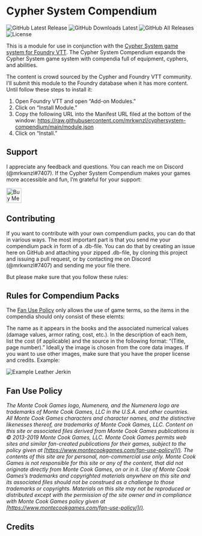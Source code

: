 # Cypher System Compendium

![GitHub Latest Release](https://img.shields.io/github/release/mrkwnzl/cyphersystem-compendium?style=flat-square)
![GitHub Downloads Latest](https://img.shields.io/github/downloads/mrkwnzl/cyphersystem-compendium/latest/total?style=flat-square)
![GitHub All Releases](https://img.shields.io/github/downloads/mrkwnzl/cyphersystem-compendium/total?style=flat-square)
![License](https://img.shields.io/github/license/mrkwnzl/cyphersystem-compendium?style=flat-square)

This is a module for use in conjunction with the [Cypher System game system for Foundry VTT](https://foundryvtt.com/packages/cyphersystem/). The Cypher System Compendium expands the Cypher System game system with compendia full of equipment, cyphers, and abilities.

The content is crowd sourced by the Cypher and Foundry VTT community. I’ll submit this module to the Foundry database when it has more content. Until follow these steps to install it:

1. Open Foundry VTT and open “Add-on Modules.”
2. Click on “Install Module.”
3. Copy the following URL into the Manifest URL filed at the bottom of the window: https://raw.githubusercontent.com/mrkwnzl/cyphersystem-compendium/main/module.json
4. Click on “Install.”

## Support

I appreciate any feedback and questions. You can reach me on Discord (@mrkwnzl#7407). If the Cypher System Compendium makes your games more accessible and fun, I’m grateful for your support:

<a href="https://www.buymeacoffee.com/mrkwnzl" target="_blank"><img src="https://cdn.buymeacoffee.com/buttons/v2/default-blue.png" alt="Buy Me A Coffee" height="40"></a>

## Contributing

If you want to contribute with your own compendium packs, you can do that in various ways. The most important part is that you send me your compendium pack in form of a .db-file. You can do that by creating an issue here on GitHub and attaching your zipped .db-file, by cloning this project and issuing a pull request, or by contacting me on Discord (@mrkwnzl#7407) and sending me your file there.

But please make sure that you follow these rules:

## Rules for Compendium Packs

The [Fan Use Policy](https://www.montecookgames.com/fan-support/fan-use-policy/) only allows the use of game terms, so the items in the compendia should only consist of these elemts:

The name as it appears in the books and the associated numerical values (damage values, armor rating, cost, etc.). In the description of each item, list the cost (if applicable) and the source in the following format: “(Title, page number).” Ideall,y the image is chosen from the core data images. If you want to use other images, make sure that you have the proper license and credits. Example:

![Example Leather Jerkin](https://raw.githubusercontent.com/mrkwnzl/cyphersystem-compendium/main/screenshots/example_leather_jerkin.png)

## Fan Use Policy

*The Monte Cook Games logo, Numenera, and the Numenera logo are trademarks of Monte Cook Games, LLC in the U.S.A. and other countries. All Monte Cook Games characters and character names, and the distinctive likenesses thereof, are trademarks of Monte Cook Games, LLC. Content on this site or associated files derived from Monte Cook Games publications is © 2013-2019 Monte Cook Games, LLC. Monte Cook Games permits web sites and similar fan-created publications for their games, subject to the policy given at [https://www.montecookgames.com/fan-use-policy/](). The contents of this site are for personal, non-commercial use only. Monte Cook Games is not responsible for this site or any of the content, that did not originate directly from Monte Cook Games, on or in it. Use of Monte Cook Games’s trademarks and copyrighted materials anywhere on this site and its associated files should not be construed as a challenge to those trademarks or copyrights. Materials on this site may not be reproduced or distributed except with the permission of the site owner and in compliance with Monte Cook Games policy given at [https://www.montecookgames.com/fan-use-policy/]().*

## Credits

